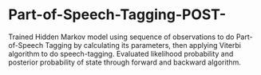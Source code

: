 # Part-of-Speech-Tagging-POST-
Trained Hidden Markov model using sequence of observations to do Part-of-Speech Tagging by calculating its parameters, then applying Viterbi algorithm to do speech-tagging. Evaluated likelihood probability and posterior probability of state through forward and backward algorithm.
